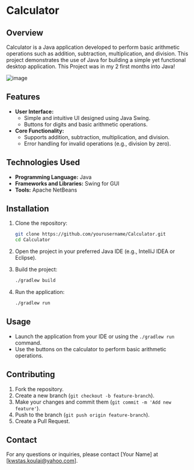 # Calculator

## Overview

Calculator is a Java application developed to perform basic arithmetic operations such as addition, subtraction, multiplication, and division. This project demonstrates the use of Java for building a simple yet functional desktop application.
 This Project was in my 2 first months into Java!

![image](https://github.com/proddeha/Calculator-In-Java-Swing/assets/119131830/67c5281d-8209-4001-9f20-415404083dc3)

## Features

- **User Interface:**
  - Simple and intuitive UI designed using Java Swing.
  - Buttons for digits and basic arithmetic operations.
- **Core Functionality:**
  - Supports addition, subtraction, multiplication, and division.
  - Error handling for invalid operations (e.g., division by zero).

## Technologies Used

- **Programming Language:** Java
- **Frameworks and Libraries:** Swing for GUI
- **Tools:** Apache NetBeans

## Installation

1. Clone the repository:
    ```bash
    git clone https://github.com/yourusername/Calculator.git
    cd Calculator
    ```

2. Open the project in your preferred Java IDE (e.g., IntelliJ IDEA or Eclipse).

3. Build the project:
    ```bash
    ./gradlew build
    ```

4. Run the application:
    ```bash
    ./gradlew run
    ```

## Usage

- Launch the application from your IDE or using the `./gradlew run` command.
- Use the buttons on the calculator to perform basic arithmetic operations.

## Contributing

1. Fork the repository.
2. Create a new branch (`git checkout -b feature-branch`).
3. Make your changes and commit them (`git commit -m 'Add new feature'`).
4. Push to the branch (`git push origin feature-branch`).
5. Create a Pull Request.


## Contact

For any questions or inquiries, please contact [Your Name] at [kwstas.koulai@yahoo.com].
